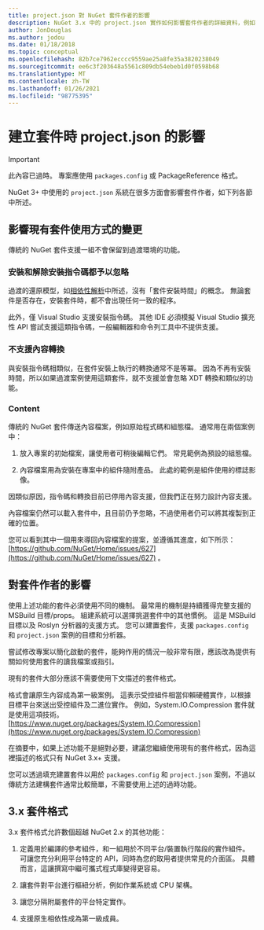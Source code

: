 ```yaml
---
title: project.json 對 NuGet 套件作者的影響
description: NuGet 3.x 中的 project.json 實作如何影響套件作者的詳細資料，例如不支援的功能、內容以及套件格式。
author: JonDouglas
ms.author: jodou
ms.date: 01/18/2018
ms.topic: conceptual
ms.openlocfilehash: 82b7ce7962ecccc9559ae25a8fe35a3820238049
ms.sourcegitcommit: ee6c3f203648a5561c809db54ebeb1d0f0598b68
ms.translationtype: MT
ms.contentlocale: zh-TW
ms.lasthandoff: 01/26/2021
ms.locfileid: "98775395"
---
```

# <a name="impact-of-projectjson-when-creating-packages"></a>建立套件時 project.json 的影響

> [!Important]
> 此內容已過時。 專案應使用 `packages.config` 或 PackageReference 格式。

NuGet 3+ 中使用的 `project.json` 系統在很多方面會影響套件作者，如下列各節中所述。

## <a name="changes-affecting-existing-packages-usage"></a>影響現有套件使用方式的變更

傳統的 NuGet 套件支援一組不會保留到過渡環境的功能。

### <a name="install-and-uninstall-scripts-are-ignored"></a>安裝和解除安裝指令碼都予以忽略

過渡的還原模型，如[相依性解析](../concepts/dependency-resolution.md#dependency-resolution-with-packagereference)中所述，沒有「套件安裝時間」的概念。 無論套件是否存在，安裝套件時，都不會出現任何一致的程序。

此外，僅 Visual Studio 支援安裝指令碼。 其他 IDE 必須模擬 Visual Studio 擴充性 API 嘗試支援這類指令碼，一般編輯器和命令列工具中不提供支援。

### <a name="content-transforms-are-not-supported"></a>不支援內容轉換

與安裝指令碼相類似，在套件安裝上執行的轉換通常不是等冪。 因為不再有安裝時間，所以如果過渡案例使用這類套件，就不支援並會忽略 XDT 轉換和類似的功能。

### <a name="content"></a>Content

傳統的 NuGet 套件傳送內容檔案，例如原始程式碼和組態檔。 通常用在兩個案例中：

1. 放入專案的初始檔案，讓使用者可稍後編輯它們。 常見範例為預設的組態檔。

1. 內容檔案用為安裝在專案中的組件隨附產品。 此處的範例是組件使用的標誌影像。

因類似原因，指令碼和轉換目前已停用內容支援，但我們正在努力設計內容支援。

內容檔案仍然可以載入套件中，且目前仍予忽略，不過使用者仍可以將其複製到正確的位置。

您可以看到其中一個用來導回內容檔案的提案，並遵循其進度，如下所示： [https://github.com/NuGet/Home/issues/627](https://github.com/NuGet/Home/issues/627) 。

## <a name="impact-for-package-authors"></a>對套件作者的影響

使用上述功能的套件必須使用不同的機制。 最常用的機制是持續獲得完整支援的 MSBuild 目標/props。 組建系統可以選擇挑選套件中的其他慣例。 這是 MSBuild 目標以及 Roslyn 分析器的支援方式。 您可以建置套件，支援 `packages.config` 和 `project.json` 案例的目標和分析器。

嘗試修改專案以簡化啟動的套件，能夠作用的情況一般非常有限，應該改為提供有關如何使用套件的讀我檔案或指引。

現有的套件大部分應該不需要使用下文描述的套件格式。

格式會讓原生內容成為第一級案例。 這表示受控組件相當仰賴硬體實作，以根據目標平台來送出受控組件及二進位實作。 例如，System.IO.Compression 套件就是使用這項技術。 [https://www.nuget.org/packages/System.IO.Compression](https://www.nuget.org/packages/System.IO.Compression)

在摘要中，如果上述功能不是絕對必要，建議您繼續使用現有的套件格式，因為這裡描述的格式只有 NuGet 3.x+ 支援。

您可以透過填充建置套件以用於 `packages.config` 和 `project.json` 案例，不過以傳統方法建構套件通常比較簡單，不需要使用上述的過時功能。

## <a name="3x-package-format"></a>3.x 套件格式

3.x 套件格式允許數個超越 NuGet 2.x 的其他功能：

1. 定義用於編譯的參考組件，和一組用於不同平台/裝置執行階段的實作組件。 可讓您充分利用平台特定的 API，同時為您的取用者提供常見的介面區。 具體而言，這讓撰寫中繼可攜式程式庫變得更容易。

1. 讓套件對平台進行樞紐分析，例如作業系統或 CPU 架構。

1. 讓您分隔附屬套件的平台特定實作。

1. 支援原生相依性成為第一級成員。
